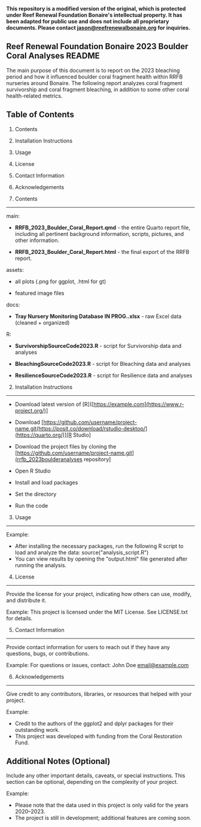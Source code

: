 **This repository is a modified version of the original, which is protected under Reef Renewal Foundation Bonaire's intellectual property. It has been adapted for public use 
and does not include all proprietary documents. Please contact jason@reefrenewalbonaire.org for inquiries.**

Reef Renewal Foundation Bonaire 2023 Boulder Coral Analyses README
-------------
The main purpose of this document is to report on the 2023 bleaching period and how it influenced boulder coral fragment health within RRFB nurseries around Bonaire. 
The following report analyzes coral fragment survivorship and coral fragment bleaching, in addition to some other coral health-related metrics. 

Table of Contents
-----------------
1. Contents
2. Installation Instructions
3. Usage
4. License
5. Contact Information
6. Acknowledgements

1. Contents
------------
main:
  
- **RRFB_2023_Boulder_Coral_Report.qmd** - the entire Quarto report file, including all pertinent background information, scripts, pictures, and other information.

- **RRFB_2023_Boulder_Coral_Report.html** - the final export of the RRFB report.
  
assets:
  
- all plots (.png for ggplot, .html for gt)
  
- featured image files
  
docs:
  
- **Tray Nursery Monitoring Database IN PROG..xlsx** - raw Excel data (cleaned + organized)

R:
  
- **SurvivorshipSourceCode2023.R** - script for Survivorship data and analyses
  
- **BleachingSourceCode2023.R** - script for Bleaching data and analyses
  
- **ResilienceSourceCode2023.R** - script for Resilience data and analyses

2. Installation Instructions
----------------------------

- Download latest version of [R]([https://example.com](https://www.r-project.org/)]
 
- Download [https://github.com/username/project-name.git(https://posit.co/download/rstudio-desktop/](https://quarto.org/)](R Studio]  
- Download the project files by cloning the [https://github.com/username/project-name.git](rrfb_2023boulderanalyses repository]
- Open R Studio
- Install and load packages
- Set the directory
- Run the code

3. Usage
---------


Example:
- After installing the necessary packages, run the following R script to load and analyze the data:
    source("analysis_script.R")
- You can view results by opening the "output.html" file generated after running the analysis.

4. License
----------
Provide the license for your project, indicating how others can use, modify, and distribute it.

Example:
This project is licensed under the MIT License. See LICENSE.txt for details.

5. Contact Information
----------------------
Provide contact information for users to reach out if they have any questions, bugs, or contributions. 

Example:
For questions or issues, contact:
John Doe
email@example.com

6. Acknowledgements
-------------------
Give credit to any contributors, libraries, or resources that helped with your project.

Example:
- Credit to the authors of the ggplot2 and dplyr packages for their outstanding work.
- This project was developed with funding from the Coral Restoration Fund.

Additional Notes (Optional)
----------------------------
Include any other important details, caveats, or special instructions. This section can be optional, depending on the complexity of your project.

Example:
- Please note that the data used in this project is only valid for the years 2020–2023.
- The project is still in development; additional features are coming soon.
